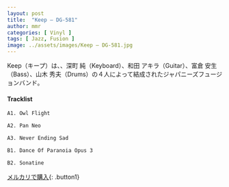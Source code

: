 ```yaml
---
layout: post
title:  "Keep – DG-581"
author: mmr
categories: [ Vinyl ]
tags: [ Jazz, Fusion ]
image: ../assets/images/Keep – DG-581.jpg
---
```


Keep（キープ）は、、深町 純（Keyboard）、和田 アキラ（Guitar）、富倉 安生（Bass）、山木 秀夫（Drums）の４人によって結成されたジャパニーズフュージョンバンド。

#### Tracklist
```md
A1. Owl Flight

A2. Pan Neo

A3. Never Ending Sad

B1. Dance Of Paranoia Opus 3

B2. Sonatine
```

[メルカリで購入](https://jp.mercari.com/item/m29887056120){: .button1}


